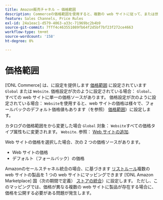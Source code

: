 ```yaml
---
title: Amazon販売チャネル – 価格範囲
description: Commerceの価格範囲を使用すると、複数の web サイトに従って、または世界中で価格を管理できます。
feature: Sales Channels, Price Rules
exl-id: 24a1eac1-d579-4063-a33c-71969bc2b4b9
source-git-commit: 7fff4c463551089fb64f2d5bf7bf23f272ce4663
workflow-type: tm+mt
source-wordcount: '158'
ht-degree: 0%

---
```


# 価格範囲

[!DNL Commerce] は、に設定を提供します [価格範囲](https://experienceleague.adobe.com/docs/commerce-admin/config/catalog/catalog.html#price) に設定されています `Global` または `Website`. 価格設定が次のように設定されている場合： `Global`、すべての web サイトに単一の価格ソースがあります。 価格設定が次のように設定されている場合： `Website`を使用すると、web サイトの価格は様々で、フォールバックのデフォルト価格値もあります（を参照） [価格範囲](https://experienceleague.adobe.com/docs/commerce-admin/catalog/products/pricing/catalog-price-scope.html)）に設定します。

カタログの価格範囲をから変更した場合 `Global` 対象： `Website`すべての価格タイプ属性もに変更されます。 `Website`. 参照： [Web サイトの追加](https://experienceleague.adobe.com/docs/commerce-admin/stores-sales/site-store/stores.html#add-websites).

Web サイトの価格を選択した場合、次の 2 つの価格ソースがあります。

- Web サイトの価格
- デフォルト（フォールバック）の価格

Amazonのセールスチャネル統合の場合、に基づきます [リストルール](./listing-rules.md)複数の web サイトの製品を 1 つの web サイトにマッピングできます [!DNL Amazon Marketplace] 国（次の期間で定義） [ストアの統合](./store-integration.md)）に設定します。 ただし、このマッピングでは、価格が異なる複数の web サイトに製品が存在する場合に、価格を公開する必要がある問題が発生します。
